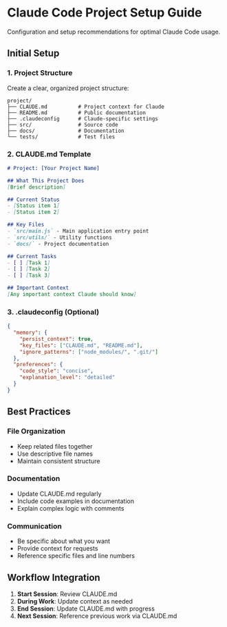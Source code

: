 # Claude Code Project Setup Guide

Configuration and setup recommendations for optimal Claude Code usage.

## Initial Setup

### 1. Project Structure
Create a clear, organized project structure:
```
project/
├── CLAUDE.md          # Project context for Claude
├── README.md          # Public documentation
├── .claudeconfig      # Claude-specific settings
├── src/               # Source code
├── docs/              # Documentation
└── tests/             # Test files
```

### 2. CLAUDE.md Template
```markdown
# Project: [Your Project Name]

## What This Project Does
[Brief description]

## Current Status
- [Status item 1]
- [Status item 2]

## Key Files
- `src/main.js` - Main application entry point
- `src/utils/` - Utility functions
- `docs/` - Project documentation

## Current Tasks
- [ ] [Task 1]
- [ ] [Task 2]
- [ ] [Task 3]

## Important Context
[Any important context Claude should know]
```

### 3. .claudeconfig (Optional)
```json
{
  "memory": {
    "persist_context": true,
    "key_files": ["CLAUDE.md", "README.md"],
    "ignore_patterns": ["node_modules/", ".git/"]
  },
  "preferences": {
    "code_style": "concise",
    "explanation_level": "detailed"
  }
}
```

## Best Practices

### File Organization
- Keep related files together
- Use descriptive file names
- Maintain consistent structure

### Documentation
- Update CLAUDE.md regularly
- Include code examples in documentation
- Explain complex logic with comments

### Communication
- Be specific about what you want
- Provide context for requests
- Reference specific files and line numbers

## Workflow Integration

1. **Start Session**: Review CLAUDE.md
2. **During Work**: Update context as needed
3. **End Session**: Update CLAUDE.md with progress
4. **Next Session**: Reference previous work via CLAUDE.md